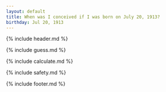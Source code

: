 ```yaml
---
layout: default
title: When was I conceived if I was born on July 20, 1913?
birthday: Jul 20, 1913
---
```


{% include header.md %}

{% include guess.md %}

{% include calculate.md %}

{% include safety.md %}

{% include footer.md %}




